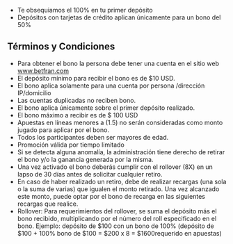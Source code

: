 - Te obsequiamos el 100% en tu primer depósito
- Depósitos con tarjetas de crédito aplican únicamente para un bono del 50%

## Términos y Condiciones

- Para obtener el bono la persona debe tener una cuenta en el sitio web www.betfran.com
- El depósito mínimo para recibir el bono es de $10 USD.
- El bono aplica solamente para una cuenta por persona /dirección IP/domicilio
- Las cuentas duplicadas no reciben bono.
- El bono aplica únicamente sobre el primer depósito realizado.
- El bono máximo a recibir es de $ 100 USD
- Apuestas en líneas menores a (1.5) no serán consideradas como monto jugado para aplicar por el bono.
- Todos los participantes deben ser mayores de edad.
- Promoción válida por tiempo limitado
- Si se detecta alguna anomalía, la administración tiene derecho de retirar el bono y/o la ganancia generada por la misma.
- Una vez activado el bono deberás cumplir con el rollover (8X) en un lapso de 30 días antes de solicitar cualquier retiro.
- En caso de haber realizado un retiro, debe de realizar recargas (una sola o la suma de varias) que igualen el monto retirado. Una vez alcanzado este monto, puede optar por el bono de recarga en las siguientes recargas que realice.
- Rollover: Para requerimientos del rollover, se suma el depósito más el bono recibido, multiplicando por el número del roll especificado en el bono. Ejemplo: depósito de $100 con un bono de 100% (depósito de $100 + 100% bono de $100 = $200 x 8 = $1600requerido en apuestas)
